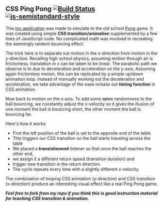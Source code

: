 ## CSS Ping Pong [![Build Status](https://travis-ci.org/yongjun21/css-animation-Ping-Pong.svg?branch=master)](https://travis-ci.org/yongjun21/css-animation-Ping-Pong) [![js-semistandard-style](https://img.shields.io/badge/code%20style-semistandard-brightgreen.svg?style=flat-square)](https://github.com/Flet/semistandard)

This [toy application](https://css-ping-pong.surge.sh) was made to simulate to the old school [Pong](https://en.wikipedia.org/wiki/Pong) game. It was created using simple **CSS transition/animation** supplemented by a few lines of JavaScript code. No complicated math was involved in recreating the seemingly random bouncing effect.

The trick here is to separate out motion in the x-direction from motion in the y-direction. Recalling high school physics, assuming motion through air is frictionless, translation in x can be taken to be linear. The parabolic path we observe is to due to deceleration and acceleration on the y-axis. Assuming again frictionless motion, this can be replicated by a simple up/down animation loop. Instead of manually working out the deceleration and acceleration, we take advantage of the ease in/ease out **timing function** in CSS animation.

Now back to motion on the x-axis. To add some ~~spice~~ randomness to the ball bouncing, we constantly adjust the x-velocity so it gives the illusion of one moment the ball is bouncing short, the other moment the ball is bouncing far.

Here's how it works:
- First the left position of the ball is set to the opposite end of the table.
- This triggers our CSS transition so the ball starts traveling across the table
- We placed a **transistionend** listener so that once the ball reaches the other end,
- we assign it a different return speed (transition duration) and
- trigger new transition in the return direction.
- The cycle repeats every time with a slightly different x-velocity.

The combination of looping CSS animation (y-direction) and CSS transition (x-direction) produce an interesting visual effect like a real Ping Pong game.

***Feel free to fork from my repo if you think this is good instruction material for teaching CSS transition & animation.***
